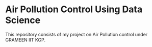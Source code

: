 # Air Pollution Control Using Data Science
This repository consists of my project on Air Pollution control under GRAMEEN IIT KGP.
